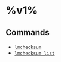 # %v1%

## Commands

* [`lmchecksum`](lmchecksum-v1.md)
* [`lmchecksum list`](lmchecksum-list-v1.md)